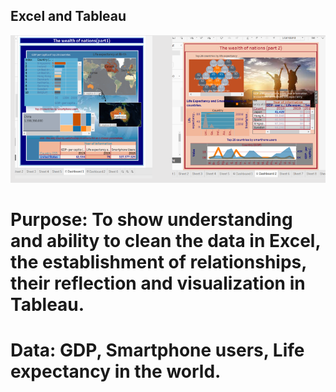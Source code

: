## Excel and Tableau 

![Tableau](Tableau.PNG)

# Purpose: To show understanding and ability to clean the data in Excel, the establishment of relationships, their reflection and visualization in Tableau.
# Data:  GDP, Smartphone users, Life expectancy in the world. 
